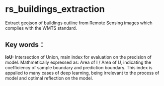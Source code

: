 # rs_buildings_extraction
Extract geojson of buildings outline from Remote Sensing images which complies with the WMTS standard. 
## Key words：
**IoU:**
Intersection of Union, main index for evaluation on the precision of model. Mathmetically expressed as: Area of I / Area of U, indicating the coefficiency of sample boundary and prediction boundary. This index is appalied to many cases of deep learning, being irrelevant to the process of model and optimal reflection on the model.

